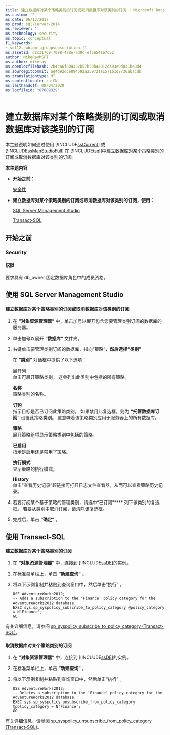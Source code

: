 ```yaml
---
title: 建立数据库对某个策略类别的订阅或取消数据库对该类别的订阅 | Microsoft Docs
ms.custom: ''
ms.date: 06/13/2017
ms.prod: sql-server-2014
ms.reviewer: ''
ms.technology: security
ms.topic: conceptual
f1_keywords:
- sql12.swb.dmf.groupsubscription.f1
ms.assetid: d2c31769-7098-428e-ad9c-ef56541b7c52
author: MikeRayMSFT
ms.author: mikeray
ms.openlocfilehash: 2b4ca6f804352b57b30b42012da93e0d031be8d4
ms.sourcegitcommit: ad4d92dce894592a259721a1571b1d8736abacdb
ms.translationtype: MT
ms.contentlocale: zh-CN
ms.lasthandoff: 08/04/2020
ms.locfileid: "87689329"
---
```

# <a name="subscribe-or-unsubscribe-a-database--to-a-policy-category"></a>建立数据库对某个策略类别的订阅或取消数据库对该类别的订阅
  本主题说明如何通过使用 [!INCLUDE[ssCurrent](../../includes/sscurrent-md.md)] 或 [!INCLUDE[ssManStudioFull](../../includes/ssmanstudiofull-md.md)] 在 [!INCLUDE[tsql](../../includes/tsql-md.md)]中建立数据库对某个策略类别的订阅或取消数据库对该类别的订阅。  
  
 **本主题内容**  
  
-   **开始之前：**  
  
     [安全性](#Security)  
  
-   **建立数据库对某个策略类别的订阅或取消数据库对该类别的订阅，使用：**  
  
     [SQL Server Management Studio](#SSMSProcedure)  
  
     [Transact-SQL](#TsqlProcedure)  
  
##  <a name="before-you-begin"></a><a name="BeforeYouBegin"></a> 开始之前  
  
###  <a name="security"></a><a name="Security"></a> Security  
  
####  <a name="permissions"></a><a name="Permissions"></a> 权限  
 要求具有 db_owner 固定数据库角色中的成员资格。  
  
##  <a name="using-sql-server-management-studio"></a><a name="SSMSProcedure"></a> 使用 SQL Server Management Studio  
  
#### <a name="to-subscribe-or-unsubscribe-a-database-to-a-policy-category"></a>建立数据库对某个策略类别的订阅或取消数据库对该类别的订阅  
  
1.  在 **“对象资源管理器”** 中，单击加号以展开包含您要管理类别订阅的数据库的服务器。  
  
2.  单击加号以展开 **“数据库”** 文件夹。  
  
3.  右键单击要管理类别订阅的数据库，指向“策略”****，然后选择“类别”****  
  
     在 **“类别”** 对话框中提供了以下选项：  
  
     展开列  
     单击可展开策略类别。 这会列出此类别中包括的所有策略。  
  
     **名称**  
     策略类别的名称。  
  
     **订购**  
     指示目标是否已订阅此策略类别。 如果禁用此复选框，则为 **“托管数据库订阅”** 设置此策略类别。 这意味着该策略类别应用于服务器上的所有数据库。  
  
     **策略**  
     展开策略组将显示策略类别中包括的策略。  
  
     **已启用**  
     指示是启用还是禁用了策略。  
  
     **执行模式**  
     显示策略的执行模式。  
  
     **History**  
     单击“查看历史记录”超链接可打开日志文件查看器，从而可以查看策略历史记录。  
  
4.  若要订阅某个基于策略的管理类别，请选中“已订阅”**** 列下该类别的复选框。 若要从类别中取消订阅，请清除该复选框。  
  
5.  完成后，单击 **“确定”** 。  
  
##  <a name="using-transact-sql"></a><a name="TsqlProcedure"></a> 使用 Transact-SQL  
  
#### <a name="to-subscribe-a-database-to-a-policy-category"></a>建立数据库对某个策略类别的订阅  
  
1.  在 **“对象资源管理器”** 中，连接到 [!INCLUDE[ssDE](../../includes/ssde-md.md)]的实例。  
  
2.  在标准菜单栏上，单击 **“新建查询”** 。  
  
3.  将以下示例复制并粘贴到查询窗口中，然后单击“执行” 。  
  
    ```  
    USE AdventureWorks2012;  
    -- Adds a subscription to the 'Finance' policy category for the AdventureWorks2012 database.  
    EXEC sys.sp_syspolicy_subscribe_to_policy_category @policy_category = N'Finance';  
    GO  
    ```  
  
 有关详细信息，请参阅 [sp_syspolicy_subscribe_to_policy_category (Transact-SQL)](/sql/relational-databases/system-stored-procedures/sp-syspolicy-subscribe-to-policy-category-transact-sql)。  
  
#### <a name="to-unsubscribe-a-database-to-a-policy-category"></a>取消数据库对某个策略类别的订阅  
  
1.  在 **“对象资源管理器”** 中，连接到 [!INCLUDE[ssDE](../../includes/ssde-md.md)]的实例。  
  
2.  在标准菜单栏上，单击 **“新建查询”** 。  
  
3.  将以下示例复制并粘贴到查询窗口中，然后单击“执行” 。  
  
    ```  
    USE AdventureWorks2012;  
    -- Deletes a subscription to the 'Finance' policy category for the AdventureWorks2012 database.  
    EXEC sys.sp_syspolicy_unsubscribe_from_policy_category @policy_category = N'Finance';  
    GO  
    ```  
  
 有关详细信息，请参阅 [sp_syspolicy_unsubscribe_from_policy_category (Transact-SQL)](/sql/relational-databases/system-stored-procedures/sp-syspolicy-unsubscribe-from-policy-category-transact-sql)。  
  
  
